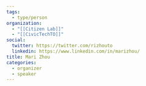 ```yaml
---
tags:
  - type/person
organization:
  - "[[Citizen Lab]]"
  - "[[CivicTechTO]]"
social:
  twitter: https://twitter.com/rizhouto
  linkedin: https://www.linkedin.com/in/marizhou/
title: Mari Zhou
categories:
  - organizer
  - speaker
---
```



